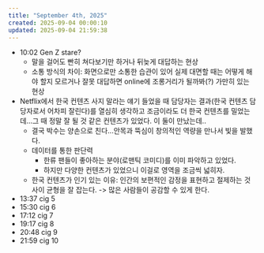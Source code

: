 ```yaml
---
title: "September 4th, 2025"
created: 2025-09-04 00:00:10
updated: 2025-09-04 21:59:38
---
```

  * 10:02 Gen Z stare? 
    * 말을 걸어도 빤히 쳐다보기만 하거나 뒤늦게 대답하는 현상
    * 소통 방식의 차이: 화면으로만 소통한 습관이 있어 실제 대면할 때는 어떻게 해야 할지 모르거나 잘못 대답하면 online에 조롱거리가 될까봐(?) 가만히 있는 현상
  * Netflix에서 한국 컨텐츠 사지 말라는 얘기 들었을 때 담당자는 결과(한국 컨텐츠 담당자로서 어차피 잘린다)를 열심히 생각하고 조금이라도 더 한국 컨텐츠를 밀었는데...그 때 정말 잘 될 것 같은 컨텐츠가 있었다. 이 둘이 만났는데..
    * 결국 박수는 양손으로 친다...안목과 뚝심이 창의적인 역량을 만나서 빛을 발했다.
    * 데이터를 통한 판단력
      * 한류 팬들이 좋아하는 분야(로맨틱 코미디)를 이미 파악하고 있었다. 
      * 하지만 다양한 컨텐츠가 있었으니 이걸로 영역을 조금씩 넓히자.
    * 한국 컨텐츠가 인기 있는 이유: 인간의 보편적인 감정을 표현하고 절제하는 것 사이 균형을 잘 잡는다. -> 많은 사람들이 공감할 수 있게 한다.
  * 13:37 cig 5
  * 15:30 cig 6
  * 17:12 cig 7
  * 19:17 cig 8
  * 20:48 cig 9
  * 21:59 cig 10